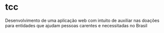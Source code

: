 # tcc
Desenvolvimento de uma aplicação web com intuito de auxiliar nas doações para entidades que ajudam pessoas carentes e necessitadas no Brasil
